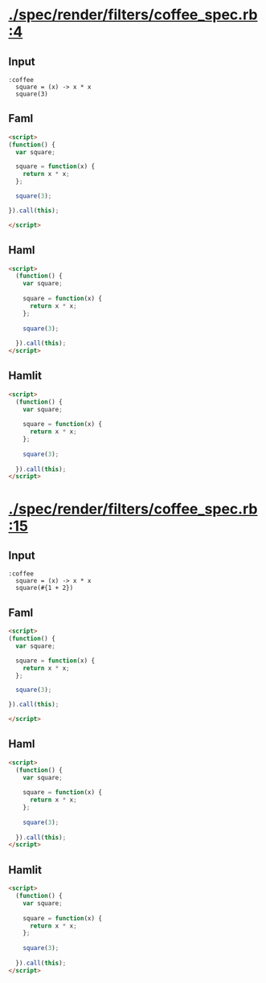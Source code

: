 # [./spec/render/filters/coffee_spec.rb:4](../../../../spec/render/filters/coffee_spec.rb#L4)
## Input
```haml
:coffee
  square = (x) -> x * x
  square(3)

```

## Faml
```html
<script>
(function() {
  var square;

  square = function(x) {
    return x * x;
  };

  square(3);

}).call(this);

</script>

```

## Haml
```html
<script>
  (function() {
    var square;
  
    square = function(x) {
      return x * x;
    };
  
    square(3);
  
  }).call(this);
</script>

```

## Hamlit
```html
<script>
  (function() {
    var square;
  
    square = function(x) {
      return x * x;
    };
  
    square(3);
  
  }).call(this);
</script>

```

# [./spec/render/filters/coffee_spec.rb:15](../../../../spec/render/filters/coffee_spec.rb#L15)
## Input
```haml
:coffee
  square = (x) -> x * x
  square(#{1 + 2})

```

## Faml
```html
<script>
(function() {
  var square;

  square = function(x) {
    return x * x;
  };

  square(3);

}).call(this);

</script>

```

## Haml
```html
<script>
  (function() {
    var square;
  
    square = function(x) {
      return x * x;
    };
  
    square(3);
  
  }).call(this);
</script>

```

## Hamlit
```html
<script>
  (function() {
    var square;
  
    square = function(x) {
      return x * x;
    };
  
    square(3);
  
  }).call(this);
</script>

```


